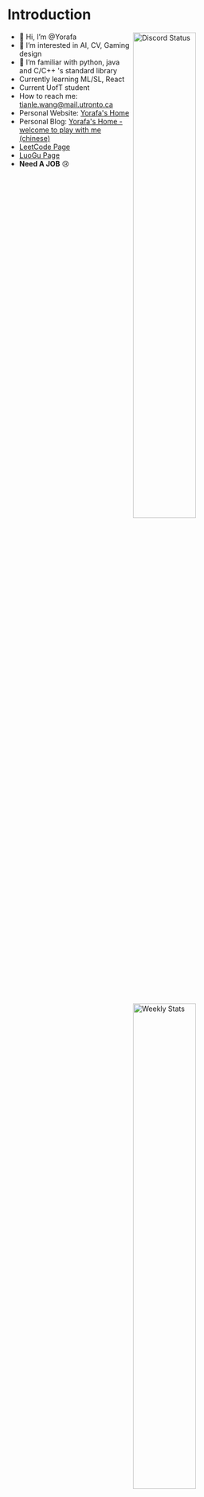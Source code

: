 # Introduction
<a href="https://discord.com/users/553775838550818829" target="_blank">
	<img width="50%" align="right" alt="Discord Status" src="https://lanyard.cnrad.dev/api/553775838550818829">
</a>
<a href="https://wakatime.com/@Yorafa" target="_blank">
	<img width="50%" align="right" alt="Weekly Stats" src="https://github-readme-stats.vercel.app/api/wakatime?username=Yorafa&border_radius=5px&theme=dark&bg_color=1f1f1f&border_color=1f1f1f&icon_color=58a6ff&show_icons=true&disable_animations=flase&custom_title=Weekly%20Stats&count_private=true">
</a>

- 👋 Hi, I’m @Yorafa
- 👀 I’m interested in AI, CV, Gaming design
- 🌱 I’m familiar with python, java and C/C++ 's standard library
- Currently learning ML/SL, React
- Current UofT student
- How to reach me: tianle.wang@mail.utronto.ca
- Personal Website: [Yorafa's Home](https://github.yorafa.com/)
- Personal Blog: [Yorafa's Home - welcome to play with me (chinese)](https://yorafa.com/)
- [LeetCode Page](https://leetcode.com/Yorafa/) 
- [LuoGu Page](https://www.luogu.com.cn/user/708598)
- **Need A JOB** :cry:
<a href="https://github.com/anuraghazra/github-readme-stats" target="_blank">
  <img width="50%" align="right" src="https://github-readme-stats.vercel.app/api?username=Yorafa&border_radius=5px&theme=dark&bg_color=1f1f1f&border_color=1f1f1f&icon_color=58a6ff&show_icons=true&disable_animations=flase&count_private=true" alt="Yorafa's github stats" />
</a>
<a href="https://github.com/anuraghazra/github-readme-stats" target="_blank">
  <img width="50%" align="right" src="https://github-readme-stats.vercel.app/api/top-langs/?username=Yorafa&border_radius=5px&theme=dark&bg_color=1f1f1f&border_color=1f1f1f&icon_color=58a6ff&show_icons=true&disable_animations=flase&count_private=true"/>
</a>
